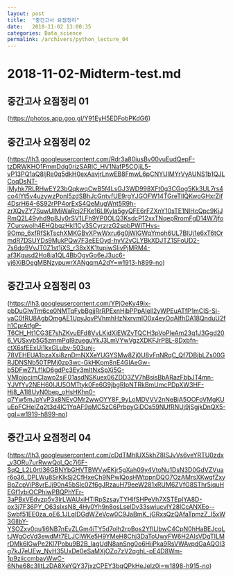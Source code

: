 ```yaml
---
layout: post
title:  "중간고사 요점정리"
date:   2018-11-02 13:00:35
categories: Data_science
permalink: /archivers/python_lecture_04
---
```


# 2018-11-02-Midterm-test.md

## 중간고사 요점정리 01

(https://photos.app.goo.gl/Y91EyH5EDFobPKdG6)


## 중간고사 요점정리 02
(https://lh3.googleusercontent.com/Rdr3a80iusBv00vuEudQepF-tzDRWKHO1FmmDdg0rizSARIC_HV1NafP5COjiL5-vP13PQ1aQ8ljRe0q5dkH0exAavjrLnwEB8FmwL6pCNYUIMYrVyAUNS1b1QJLCoqDsNT-lMyhk7RLRHwEY23bQqkwqCwB5f4LsGJ3WD998XFt0g3CGog5Kk3UL7rs4co4IYt5v4uzywzPpnl5zdSBhJcGntvfUE9rgYJGOFW14TGreTIlQKwoGHxrZif4DsrH64-6S92rPP4orExS4QeMugWnt5R9h-zrXQvZY7SuwUIMiWaRcj2FKe16LlKyIa5gyQFE6rFZXnY10sTE1NlHcQpc9KjJRmQ2L49yhd9p8Jy0rSV1LFh9YP0OLQ3KsdcP12xxTNqepRromFgD14W7jfo7Curswolh4EHQbqzHkI1Cy3SCyrzrzG2spbPWlTHvs-9Omp_6xfRfSkTschXMKGBvXPwWxru6g0jWlGWqYmoh6UL7BlUj1e6xT6tOrmdR7DSUYDs9MukPQw7F3eEEOyd-hyV2vCLYBkXDJTZ1SFoUD2-7s6dq9VvJT0Z1st1jXS_r38xXK1tupiwSIivPjMRM4-af3Kgusd2Ho8ia1QL4BbOgvGo6eJ3uc6-yj6XiBOegMBNzypuwrXANgqmA2dY=w1913-h899-no)

## 중간고사 요점정리 03
(https://lh3.googleusercontent.com/YPjOeKy49ix-pbDuGIwTm6ce0NMTqFybBgjjRrRPExnHjbPPpAIell2yWPEuATfP1mCIS-Sj-vaC0fRU8AgbOmgAE1UpyJovPVhmhHzNxrvmIO0x4eyOqAlfhDA18QnduU2fh1CprAtfgP-T6CH_Ht1CG3E7shZKvuEFd8VvLKidXiEWZvTQCH3pVoPleAm23q1J3Ggd206_VUSxyb5G5zmmPqI9zueguYkJ3LmVYwVgzXDKFJrPBL-8Dxbfn-ctX6sfEExUi1kxGLubv-503unj-78VEHEUA1bzaXsi8znDmNXXeYUGYSMw8Zj0U8vFnNRqC_Qf7DBjbLZs00GRJDNSNb50TPMj0zp3wc-GkHKpm8nE4GlAeGw-b5DFwZ7Lf1kD6gdPc3Ey3mItNxSpXi5G-VMIojocimCIawp2sjF01asdNSKuex06ZDD3ZV7hBsisBbARazFbbJT4mn-YJVfYv2NEH60IJU5OMTtyk0Fe6G9jbgRIpNTRkBmUmcPDpXW3HF-Hj8_A1I8UyN0bep_oHsHKhn0-q7Yw5mJpYvP3x8NEvOMr2wwOYY8F_9yLoMDVVV2nNeBjA5OOFoVMgKUuEpFCHeIZq2t3d4IC1YqAF9pMC5zC6PrbpyGiDOs59NUfRNUj9jSgjkDnQX5-gqI=w1919-h899-no)

## 중간고사 요점정리 04
(https://lh3.googleusercontent.com/cDdTMhIUX5khZ8lSJvVs6veYRTU0zdx_v3ORu7urRwwQol_Qc7i6F-SqQ_L2L0rtl36GBNYbGHVTBWVwEKjr5gXah09y4VtoNu1DsN3D0GdVZVuar6o36_DPLWu8SrKlkSj2CfHxeCh9NPwlQosHWtppnDQO7OzAMrsXKwqfZxyBpZcpViP8vrEJj90n45bSlc0Zf6gJRzauH79eeW281xRUM6ZVfG8SThr5jquHEGf1ybiOCPhiwPBQPhYEr-3aPBxVEdvzp5v3IrLWAUxiHTlRpSzsayTYHlfSHPeVh7XSTEpIYA8D-px3j7F36PY_O63slxsN8_4Hy0Yh9n8osLselDv33swiucvlY28lCcANXEo--Swbf51EE0za_oE6_1JLqIDGdWZeVcw0C9JaBmK_jGRxsQzQAfaTpmzZ_I5xW3GlIbY-YSOZxv0qu1i6NB7nEvZLGm4jTY5d7olh2rpBos2YfILlbwC4CpN0hHaBEJcqLtJWgOcVd3ewdMt7ELJCIWKe5H9YMeH8Chj3DaToUwyFW6H2AIsVDqTILMrDMk6lGwPe2Kl7Pobu9B2B_lagUdN8anSng0o6HijPka9RsVWAvpdGaAQOl3g7kJ7eUEw_NvH35UxDe0eSaMXjOZo7zV2qghL-pE4D8Wm-1p9ziiccmbayWwC-6Nhe68c3lltLzDA8XeYQY37jxzCPEY3bqQPkHeJeIz0i=w1898-h915-no)

